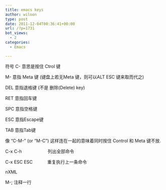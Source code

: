 ```yaml
---
title: emacs keys
author: wiloon
type: post
date: 2011-12-04T00:36:41+00:00
url: /?p=1731
bot_views:
  - 2
categories:
  - Emacs

---
```

符号 C- 意思是按住 Ctrol 键
  
M- 意指 Meta 键 (键盘上若无Meta 键，则可以ALT ESC 键来取而代之)
  
DEL 意指退格键 (不是 删除(Delete) key)
  
RET 意指回车键
  
SPC 意指空格键
  
ESC 意指Escape键
  
TAB 意指Tab键

像 &#8220;C-M-&#8221; (or &#8220;M-C&#8221;) 这样连在一起的意味着同时按住 Control 和 Meta 键不放.

C-x C-h                     列出全部命令
  
C-x ESC ESC            重复执行上一条命令

nXML

M-; 注释一行